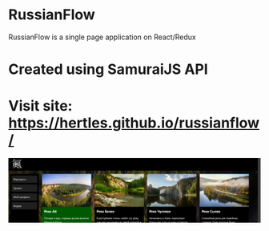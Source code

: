 # RussianFlow
RussianFlow is a single page application on React/Redux

# Created using SamuraiJS API

# Visit site: https://hertles.github.io/russianflow/

![Альтернативный текст](/src/assets/images/preview.png)

